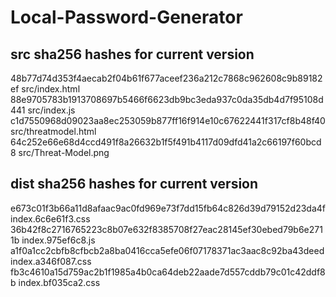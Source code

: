 # Local-Password-Generator
## src sha256 hashes for current version
48b77d74d353f4aecab2f04b61f677aceef236a212c7868c962608c9b89182ef  src/index.html
88e9705783b1913708697b5466f6623db9bc3eda937c0da35db4d7f95108d441  src/index.js
c1d7550968d09023aa8ec253059b877ff16f914e10c67622441f317cf8b48f40  src/threatmodel.html
64c252e66e68d4ccd491f8a26632b1f5f491b4117d09dfd41a2c66197f60bcd8  src/Threat-Model.png
## dist sha256 hashes for current version
e673c01f3b66a11d8afaac9ac0fd969e73f7dd15fb64c826d39d79152d23da4f  index.6c6e61f3.css
36b42f8c2716765223c8b07e632f8385708f27eac28145ef30ebed79b6e2711b  index.975ef6c8.js
a1f0a1cc2cbfb8cfbcb2a8ba0416cca5efe06f07178371ac3aac8c92ba43deed  index.a346f087.css
fb3c4610a15d759ac2b1f1985a4b0ca64deb22aade7d557cddb79c01c42ddf8b  index.bf035ca2.css
